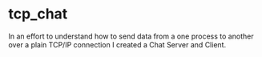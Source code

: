 # tcp_chat

In an effort to understand how to send data from a one process to another over a plain TCP/IP connection I created a Chat Server and Client.  
